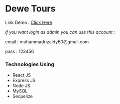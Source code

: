 <h1>Dewe Tours</h1>

Link Demo : <a target="blank" href="https://dewe-tours.netlify.app">Click Here</a>

<p style="font-style : italic;">if you want login as admin you can use this account :</p>
   <p>email : muhammadrizaldy60@gmail.com</p>
   <p>pass : 123456</p>
  
    
    
<h3>Technologies Using</h3>
   <ul>
    <li>React JS</li>
     <li>Express JS</li>
     <li>Node JS</li>
     <li>MySQL</li>
     <li>Sequelize</li>
    </ul>



